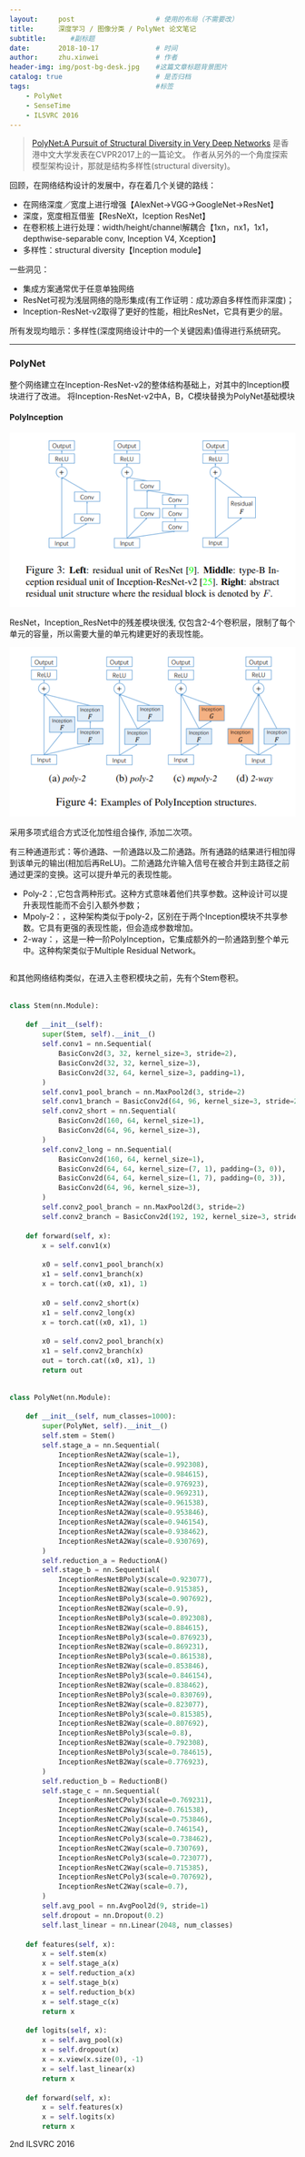 ```yaml
---
layout:     post   				    # 使用的布局（不需要改）
title:     	深度学习 / 图像分类 / PolyNet 论文笔记
subtitle:      #副标题
date:       2018-10-17 				# 时间
author:     zhu.xinwei 		    	# 作者
header-img: img/post-bg-desk.jpg 	#这篇文章标题背景图片
catalog: true 						# 是否归档
tags:								#标签
    - PolyNet
    - SenseTime
    - ILSVRC 2016
---
```


> [PolyNet:A Pursuit of Structural Diversity in Very Deep Networks](http://openaccess.thecvf.com/content_cvpr_2017/papers/Zhang_PolyNet_A_Pursuit_CVPR_2017_paper.pdf)
是香港中文大学发表在CVPR2017上的一篇论文。 作者从另外的一个角度探索模型架构设计，那就是结构多样性(structural diversity)。

回顾，在网络结构设计的发展中，存在着几个关键的路线：
- 在网络深度／宽度上进行增强【AlexNet->VGG->GoogleNet->ResNet】
- 深度，宽度相互借鉴【ResNeXt，Iception ResNet】
- 在卷积核上进行处理：width/height/channel解耦合【1xn，nx1，1x1，depthwise-separable conv, Inception V4, Xception】
- 多样性：structural diversity【Inception module】

一些洞见：
- 集成方案通常优于任意单独网络
- ResNet可视为浅层网络的隐形集成(有工作证明：成功源自多样性而非深度)；
- Inception-ResNet-v2取得了更好的性能，相比ResNet，它具有更少的层。

所有发现均暗示：多样性(深度网络设计中的一个关键因素)值得进行系统研究。

___
### PolyNet

整个网络建立在Inception-ResNet-v2的整体结构基础上，对其中的Inception模块进行了改进。 将Inception-ResNet-v2中A，B，C模块替换为PolyNet基础模块


#### PolyInception

![](/img/cnn/polynet/residual_unit.PNG)

ResNet，Inception_ResNet中的残差模块很浅, 仅包含2-4个卷积层，限制了每个单元的容量，所以需要大量的单元构建更好的表现性能。

![](/img/cnn/polynet/poly_inception.PNG)

采用多项式组合方式泛化加性组合操作, 添加二次项。

有三种通道形式：等价通路、一阶通路以及二阶通路。所有通路的结果进行相加得到该单元的输出(相加后再ReLU)。二阶通路允许输入信号在被合并到主路径之前通过更深的变换。这可以提升单元的表现性能。


- Poly-2：,它包含两种形式。这种方式意味着他们共享参数。这种设计可以提升表现性能而不会引入额外参数；
- Mpoly-2：，这种架构类似于poly-2，区别在于两个Inception模块不共享参数。它具有更强的表现性能，但会造成参数增加。
- 2-way：，这是一种一阶PolyInception，它集成额外的一阶通路到整个单元中。这种构架类似于Multiple Residual Network。


```python

```


和其他网络结构类似，在进入主卷积模块之前，先有个Stem卷积。

```python

class Stem(nn.Module):

    def __init__(self):
        super(Stem, self).__init__()
        self.conv1 = nn.Sequential(
            BasicConv2d(3, 32, kernel_size=3, stride=2),
            BasicConv2d(32, 32, kernel_size=3),
            BasicConv2d(32, 64, kernel_size=3, padding=1),
        )
        self.conv1_pool_branch = nn.MaxPool2d(3, stride=2)
        self.conv1_branch = BasicConv2d(64, 96, kernel_size=3, stride=2)
        self.conv2_short = nn.Sequential(
            BasicConv2d(160, 64, kernel_size=1),
            BasicConv2d(64, 96, kernel_size=3),
        )
        self.conv2_long = nn.Sequential(
            BasicConv2d(160, 64, kernel_size=1),
            BasicConv2d(64, 64, kernel_size=(7, 1), padding=(3, 0)),
            BasicConv2d(64, 64, kernel_size=(1, 7), padding=(0, 3)),
            BasicConv2d(64, 96, kernel_size=3),
        )
        self.conv2_pool_branch = nn.MaxPool2d(3, stride=2)
        self.conv2_branch = BasicConv2d(192, 192, kernel_size=3, stride=2)

    def forward(self, x):
        x = self.conv1(x)

        x0 = self.conv1_pool_branch(x)
        x1 = self.conv1_branch(x)
        x = torch.cat((x0, x1), 1)

        x0 = self.conv2_short(x)
        x1 = self.conv2_long(x)
        x = torch.cat((x0, x1), 1)

        x0 = self.conv2_pool_branch(x)
        x1 = self.conv2_branch(x)
        out = torch.cat((x0, x1), 1)
        return out

```



```python

class PolyNet(nn.Module):

    def __init__(self, num_classes=1000):
        super(PolyNet, self).__init__()
        self.stem = Stem()
        self.stage_a = nn.Sequential(
            InceptionResNetA2Way(scale=1),
            InceptionResNetA2Way(scale=0.992308),
            InceptionResNetA2Way(scale=0.984615),
            InceptionResNetA2Way(scale=0.976923),
            InceptionResNetA2Way(scale=0.969231),
            InceptionResNetA2Way(scale=0.961538),
            InceptionResNetA2Way(scale=0.953846),
            InceptionResNetA2Way(scale=0.946154),
            InceptionResNetA2Way(scale=0.938462),
            InceptionResNetA2Way(scale=0.930769),
        )
        self.reduction_a = ReductionA()
        self.stage_b = nn.Sequential(
            InceptionResNetBPoly3(scale=0.923077),
            InceptionResNetB2Way(scale=0.915385),
            InceptionResNetBPoly3(scale=0.907692),
            InceptionResNetB2Way(scale=0.9),
            InceptionResNetBPoly3(scale=0.892308),
            InceptionResNetB2Way(scale=0.884615),
            InceptionResNetBPoly3(scale=0.876923),
            InceptionResNetB2Way(scale=0.869231),
            InceptionResNetBPoly3(scale=0.861538),
            InceptionResNetB2Way(scale=0.853846),
            InceptionResNetBPoly3(scale=0.846154),
            InceptionResNetB2Way(scale=0.838462),
            InceptionResNetBPoly3(scale=0.830769),
            InceptionResNetB2Way(scale=0.823077),
            InceptionResNetBPoly3(scale=0.815385),
            InceptionResNetB2Way(scale=0.807692),
            InceptionResNetBPoly3(scale=0.8),
            InceptionResNetB2Way(scale=0.792308),
            InceptionResNetBPoly3(scale=0.784615),
            InceptionResNetB2Way(scale=0.776923),
        )
        self.reduction_b = ReductionB()
        self.stage_c = nn.Sequential(
            InceptionResNetCPoly3(scale=0.769231),
            InceptionResNetC2Way(scale=0.761538),
            InceptionResNetCPoly3(scale=0.753846),
            InceptionResNetC2Way(scale=0.746154),
            InceptionResNetCPoly3(scale=0.738462),
            InceptionResNetC2Way(scale=0.730769),
            InceptionResNetCPoly3(scale=0.723077),
            InceptionResNetC2Way(scale=0.715385),
            InceptionResNetCPoly3(scale=0.707692),
            InceptionResNetC2Way(scale=0.7),
        )
        self.avg_pool = nn.AvgPool2d(9, stride=1)
        self.dropout = nn.Dropout(0.2)
        self.last_linear = nn.Linear(2048, num_classes)

    def features(self, x):
        x = self.stem(x)
        x = self.stage_a(x)
        x = self.reduction_a(x)
        x = self.stage_b(x)
        x = self.reduction_b(x)
        x = self.stage_c(x)
        return x

    def logits(self, x):
        x = self.avg_pool(x)
        x = self.dropout(x)
        x = x.view(x.size(0), -1)
        x = self.last_linear(x)
        return x

    def forward(self, x):
        x = self.features(x)
        x = self.logits(x)
        return x

```



2nd ILSVRC 2016




